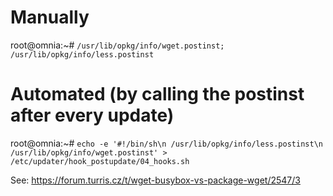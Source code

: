 # Manually

root@omnia:~# `/usr/lib/opkg/info/wget.postinst; /usr/lib/opkg/info/less.postinst`

# Automated (by calling the postinst after every update)
root@omnia:~# `echo -e '#!/bin/sh\n /usr/lib/opkg/info/less.postinst\n /usr/lib/opkg/info/wget.postinst' > /etc/updater/hook_postupdate/04_hooks.sh`

See: https://forum.turris.cz/t/wget-busybox-vs-package-wget/2547/3
